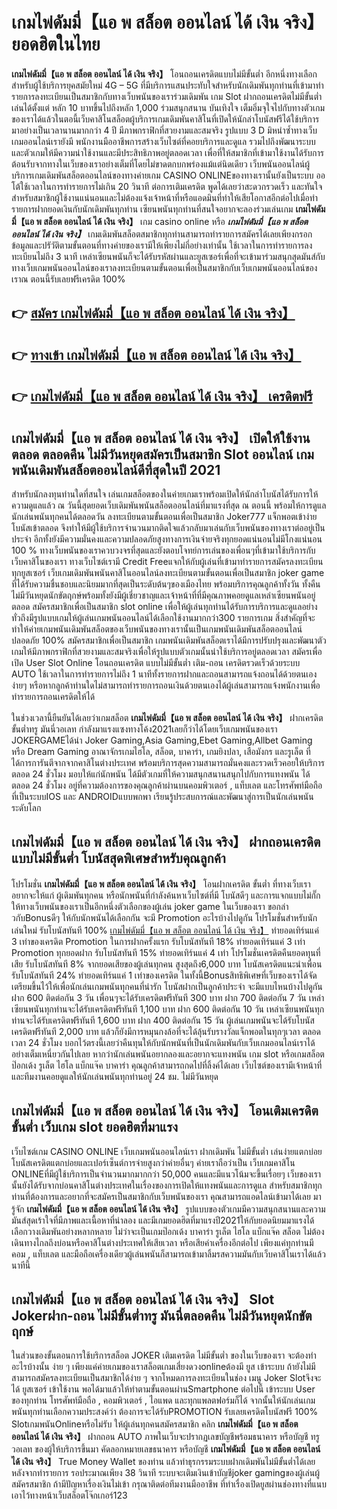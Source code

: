 # เกมไพ่ดัมมี่【แอ พ สล็อต ออนไลน์ ได้ เงิน จริง】  ยอดฮิตในไทย

**เกมไพ่ดัมมี่【แอ พ สล็อต ออนไลน์ ได้ เงิน จริง】** โอนถอนเครดิตแบบไม่มีขั้นต่ำ  อีกหนึ่งทางเลือกสำหรับผู้ใช้บริการยุคสมัยใหม่ 4G – 5G ที่มีบริการแสนประทับใจสำหรับนักเดิมพันทุกท่านที่เข้ามาทำรายการลงทะเบียนเป็นสมาชิกกับทางเว็บพนันของเราร่วมเดิมพัน เกม Slot  ฝากถอนเครดิตไม่มีขั้นต่ำ เล่นได้ตั้งแต่ หลัก 10 บาทขึ้นไปถึงหลัก 1,000 ร่วมสนุกสนาน บันเทิงใจ เต็มอิ่มจุใจไปกับทางตัวเกมของเราได้แล้วในตอนี้เว็บคาสิโนสล็อตผู้บริการเกมเดิมพันคาสิโนที่เปิดให้นักล่าโบนัสฟรีได้ใช้บริการมาอย่างเป็นเวลานานมากกว่า 4 ปี มีภาพกราฟิกที่สวยงามและสมจริง รูปแบบ 3 D
มิหนำซ้ำทางเว็บเกมออนไลน์เรายังมี พนักงานมืออาชีพการสร้างเว็บไซต์ที่คอยบริการและดูแล  รวมไปถึงพัฒนาระบบและตัวเกมให้มีความน่าใช้งานและมีประสิทธิภาพอยู่ตลอดเวลา เพื่อที่ให้สมาชิกที่เข้ามาใช้งานได้รับการต้อนรับจากทางในเว็บของเราอย่างเต็มที่โดยไม่ขาดตกบกพร่องแม้แต่นิดเดียว เว็บพนันออนไลน์ผู้บริการเกมเดิมพันสล็อตออนไลน์ของทางค่ายเกม CASINO ONLINEของทางเรานั้นยังเป็นระบบ ออโต้ใช้เวลาในการทำรายการไม่เกิน 20 วินาที ต่อการเติมเครดิต พูดได้เลยว่าสะดวกรวดเร็ว และทันใจสำหรับสมาชิกผู้ใช้งานแน่นอนและไม่ต้องแจ้งเจ้าหน้าที่หรือแอดมินที่ทำให้เสียโอกาสอีกต่อไปเมื่อทำรายการฝากยอดเงินกับนักเดิมพันทุกท่าน
เซียนพนันทุกท่านที่สนใจอยากจะลองร่วมเล่นเกม **เกมไพ่ดัมมี่【แอ พ สล็อต ออนไลน์ ได้ เงิน จริง】** เกม casino online หรือ ***เกมไพ่ดัมมี่【แอ พ สล็อต ออนไลน์ ได้ เงิน จริง】*** เกมเดิมพันสล็อตสมาชิกทุกท่านสามารถทำรายการสมัครได้เลยเพียงกรอกข้อมูลและปรัวัติตามขั้นตอนที่ทางค่ายของเรามีให้เพียงไม่กี่อย่างเท่านั้น ใช้เวลาในการทำรายการลงทะเบียนไม่ถึง 3 นาที เหล่าเซียนพนันก็จะได้รับรหัสผ่านและยูสเซอร์เพื่อที่จะเข้ามาร่วมสนุกสุดมันส์กับทางเว็บเกมพนันออนไลน์ของเราลงทะเบียนตามขั้นตอนเพื่อเป็นสมาชิกกับเว็บเกมพนันออนไลน์ของเราณ ตอนนี้รับเลยฟรีเครดิต 100%

## 👉 [สมัคร เกมไพ่ดัมมี่【แอ พ สล็อต ออนไลน์ ได้ เงิน จริง】](https://archa888.com/)
## 👉 [ทางเข้า เกมไพ่ดัมมี่【แอ พ สล็อต ออนไลน์ ได้ เงิน จริง】](https://archa888.com/)
## 👉 [เกมไพ่ดัมมี่【แอ พ สล็อต ออนไลน์ ได้ เงิน จริง】 เครดิตฟรี](https://archa888.com/)

## เกมไพ่ดัมมี่【แอ พ สล็อต ออนไลน์ ได้ เงิน จริง】 เปิดให้ใช้งานตลอด ตลอดคืน ไม่มีวันหยุดสมัครเป็นสมาชิก Slot ออนไลน์ เกมพนันเดิมพันสล็อตออนไลน์ดีที่สุดในปี 2021

สำหรับนักลงทุนท่านใดที่สนใจ เล่นเกมสล็อตของในค่ายเกมเราพร้อมเปิดให้นักล่าโบนัสได้รับการให้ความดูแลแล้ว ณ วันนี้สุดยอดเว็บเดิมพันพนันสล็อตออนไลน์ที่มาแรงที่สุด ณ ตอนนี้ พร้อมให้การดูแลนักเล่นพนันทุกคนได้ตลอดวัน ลงทะเบียนตามขั้นตอนเพื่อเป็นสมาชิก Joker777 แจ็กพอตเข้าง่าย โบนัสเข้าตลอด จึงทำให้มีผู้ใช้บริการจำนวนมากติดใจแล้วกลับมาเล่นกับเว็บพนันของทางเราต่ออยู่เป็นประจำ อีกทั้งยังมีความมั่นคงและความปลอดภัยสูงทางการเงินจ่ายจริงทุกยอดแน่นอนไม่มีโกงแน่นอน 100 % ทางเว็บพนันของเราควบวงจรที่สุดและยังตอบโจทย์การเล่นของเพื่อนๆที่เข้ามาใช้บริการกับเว็บคาสิโนของเรา
ทางเว็บไซต์เรามี Credit Freeแจกให้กับผู้เล่นที่เข้ามาทำรายการสมัครลงทะเบียนทุกยูสเซอร์ เว็บเกมเดิมพันพนันคาสิโนออนไลน์ลงทะเบียนตามขั้นตอนเพื่อเป็นสมาชิก joker game ที่ได้รับความชื่นชอบและนิยมมากที่สุดเป็นระดับต้นๆของเมืองไทย พร้อมบริการคุณลูกค้าทั้งวัน ทั้งคืน ไม่มีวันหยุดนักขัตฤกษ์พร้อมทั้งยังมีผู้เชี่ยวชาญและเจ้าหน้าที่ที่มีคุณภาพคอยดูแลเหล่าเซียนพนันอยู่ตลอด สมัครสมาชิกเพื่อเป็นสมาชิก slot online เพื่อให้ผู้เล่นทุกท่านได้รับการบริการและดูแลอย่างทั่วถึงมีรูปแบบเกมให้ผู้เล่นเกมพนันออนไลน์ได้เลือกใช้งานมากกว่า300 รายการเกม
สิ่งสำคัญที่จะทำให้ค่ายเกมพนันเดิมพันสล็อตของเว็บพนันของทางเรานั้นเป็นเกมพนันเดิมพันสล็อตออนไลน์ปลอดภัย 100% สมัครสมาชิกเพื่อเป็นสมาชิก  เกมพนันเดิมพันสล็อตเราได้มีการปรับปรุงและพัฒนาตัวเกมให้มีภาพกราฟิกที่สวยงามและสมจริงเพื่อให้รูปแบบตัวเกมนั้นน่าใช้บริการอยู่ตลอดเวลา สมัครเพื่อเปิด User Slot Online โอนถอนเครดิต แบบไม่มีขั้นต่ำ เติม-ถอน เครดิตรวดเร็วด้วยระบบ AUTO ใช้เวลาในการทำรายการไม่ถึง 1 นาทีทั้งรายการฝากและถอนสามารถแจ้งถอนได้ด้วยตนเองง่ายๆ หรือหากลูกค้าท่านใดไม่สามารถทำรายการถอนเงินด้วยตนเองได้ผู้เล่นสามารถแจ้งพนักงานเพื่อทำรายการถอนเครดิตให้ได้

ในช่วงเวลานี้ยืนยันได้เลยว่าเกมสล็อต **เกมไพ่ดัมมี่【แอ พ สล็อต ออนไลน์ ได้ เงิน จริง】** ฝากเครดิต ขั้นต่ำทรู มันนี่วอเลท กำลังมาแรงแซงทางโค้ง2021เลยก็ว่าได้โดยเว็บเกมพนันของเรา JOKERGAMEได้นำ  Joker Gaming,Asia Gaming,Ebet Gaming,Allbet Gaming หรือ Dream Gaming อาณาจักรเกมไฮโล, สล็อต, บาคาร่า, เกมยิงปลา, เสือมังกร และรูเล็ต ที่ได้การการันตีจากจากคาสิโนต่างประเทศ พร้อมบริการสุดความสามารถมั่นคงและรวดเร็วคอยให้บริการ ตลอด 24 ชั่วโมง มอบให้แก่นักพนัน ได้มีตัวเกมที่ให้ความสนุกสนานสนุกไปกับการแทงพนัน ได้ ตลอด 24 ชั่วโมง อยู่ที่ความต้องการของคุณลูกค้าผ่านบนคอมพิวเตอร์ , แท็บเลต และโทรศัพท์มือถือที่เป็นระบบIOS และ ANDROIDแบบพกพา เรียนรู้ประสบการณ์และพัฒนาสู่การเป็นนักเล่นพนันระดับโลก

## เกมไพ่ดัมมี่【แอ พ สล็อต ออนไลน์ ได้ เงิน จริง】 ฝากถอนเครดิต แบบไม่มีขั้นต่ำ โบนัสสุดพิเศษสำหรับคุณลูกค้า

โปรโมชั่น **เกมไพ่ดัมมี่【แอ พ สล็อต ออนไลน์ ได้ เงิน จริง】** โอนฝากเครดิต ขั้นต่ำ ที่ทางเว็บเราอยากจะให้แก่  ผู้เดิมพันทุกคน หรือนักพนันที่กำลังค้นหาเว็บไซต์ที่มี โบนัสดีๆ และการแจกแบบไม่กั๊ก ให้ทางเว็บพนันของเราเป็นอีกหนึ่งตัวเลือกของผู้เล่น joker game ในเว็บของเรา ขอกล่าวกับBonusดีๆ ให้กับนักพนันได้เลือกกัน จะมี Promotion อะไรบ้างไปดูกัน
โปรโมชั่นสำหรับนักเล่นใหม่ รับโบนัสทันที 100% [เกมไพ่ดัมมี่【แอ พ สล็อต ออนไลน์ ได้ เงิน จริง】](https://archa888.com/) ทำยอดเทิร์นแค่ 3 เท่าของเครดิต
 Promotion ในการฝากครั้งแรก รับโบนัสทันที 18% ทำยอดเทิร์นแค่ 3 เท่า
 Promotion ทุกยอดฝาก รับโบนัสทันที 15% ทำยอดเทิร์นแค่ 4 เท่า
โปรโมชั่นเครดิตคืนยอดทุนที่เสีย รับโบนัสทันที 8% จากยอดเสียของผู้เล่นทุกคน สูงสุดถึง6,000 บาท
โบนัสเครดิตแนะนำเพื่อน รับโบนัสทันที 24% ทำยอดเทิร์นแค่ 1 เท่าของเครดิต
ในทั้งนี้Bonusสิทธิพิเศษที่เว็บของเราได้จัดเตรียมขึ้นไว้ให้เพื่อนักเล่นเกมพนันทุกคนที่น่ารัก โบนัสฝากเป็นลูกค้าประจำ จะมีแบบไหนบ้างไปดูกัน
ฝาก 600 ติดต่อกัน 3 วัน เพื่อนๆจะได้รับเครดิตฟรีทันที 300 บาท
ฝาก 700 ติดต่อกัน 7 วัน เหล่าเซียนพนันทุกท่านจะได้รับเครดิตฟรีทันที 1,100 บาท
ฝาก 600 ติดต่อกัน 10 วัน เหล่าเซียนพนันทุกท่านจะได้รับเครดิตฟรีทันที 1,600 บาท
ฝาก 400 ติดต่อกัน 15 วัน ผู้เล่นเกมพนันจะได้รับโบนัสเครดิตฟรีทันที 2,000 บาท
แล้วก็ยังมีการหมุนกงล้อที่จะได้ลุ้นรับรางวัลแจ็กพอตในทุกๆเวลา ตลอดเวลา 24 ชั่วโมง บอกไว้ตรงนี้เลยว่าคืนทุนให้กับนักพนันที่เป็นนักเดิมพันกับเว็บเกมออนไลน์เราได้อย่างเต็มเหนี่ยวกันไปเลย หากว่านักเล่นพนันอยากลองและอยากจะแทงพนัน เกม slot  หรือเกมสล็อต ป๊อกเด้ง รูเล็ต ไฮโล แบ็กแจ๊ค บาคาร่า คุณลูกค้าสามารถกดไปที่ลิ้งค์ได้เลย เว็บไซต์ของเรามีเจ้าหน้าที่และทีมงานคอยดูแลให้นักเล่นพนันทุกท่านอยู่ 24 ชม. ไม่มีวันหยุด

## เกมไพ่ดัมมี่【แอ พ สล็อต ออนไลน์ ได้ เงิน จริง】 โอนเติมเครดิตขั้นต่ำ  เว็บเกม slot ยอดฮิตที่มาแรง

เว็บไซต์เกม CASINO ONLINE เว็บเกมพนันออนไลน์เรา ฝากเดิมพัน ไม่มีขั้นต่ำ เล่นง่ายแตกบ่อย โบนัสเครดิตแตกบ่อยและเปอร์เซ็นต์การจ่ายสูงกว่าค่ายอื่นๆ ค่ายเราถือว่าเป็น เว็บเกมคาสิโน ONLINEที่มีผู้ใช้บริการเป็นจำนวนมากมากกว่า 50,000 คนและมีแนวโน้มจะขึ้นเรื่อยๆ เว็บของเรานั้นยังได้รับจากบ่อนคาสิโนต่างประเทศในเรื่องของการเปิดให้แทงพนันและการดูแล สำหรับสมาชิกทุกท่านที่ต้องการและอยากที่จะสมัครเป็นสมาชิกกับเว็บพนันของเรา คุณสามารถแอดไลน์เข้ามาได้เลย
	มารู้จัก **เกมไพ่ดัมมี่【แอ พ สล็อต ออนไลน์ ได้ เงิน จริง】** รูปแบบของตัวเกมมีความสนุกสนานและความมันส์สุดเร้าใจที่มีภาพและเนื้อหาที่น่าลอง และมีเกมยอดฮิตที่มาแรงปี2021ให้กับยอดนิยมมาแรงได้เลือกวางเดิมพันอย่างหลากหลาย  ไม่ว่าจะเป็นเกมป๊อกเด้ง บาคาร่า รูเล็ต ไฮโล แบ็กแจ๊ค สล็อต ไม่ต้องเดินทางไกลถึงบ่อนหรือคาสิโนต่างประเทศให้เสียเวลา หรือเสียค่าเครื่องอีกต่อไป เพียงแค่ทุกท่านมีคอม , แท็บเลต และมือถือเครื่องเดียวผู้เล่นพนันก็สามารถเข้ามาลิ้มรสความมันกับเว็บคาสิโนเราได้แล้วนาทีนี้

## เกมไพ่ดัมมี่【แอ พ สล็อต ออนไลน์ ได้ เงิน จริง】 Slot Jokerฝาก-ถอน ไม่มีขั้นต่ำทรู มันนี่ตลอดคืน ไม่มีวันหยุดนักขัตฤกษ์

ในส่วนของขั้นตอนการใช้บริการสล็อต JOKER เติมเครดิต ไม่มีขั้นต่ำ ของในเว็บของเรา จะต้องทำอะไรบ้างนั้น ง่าย ๆ เพียงแค่ค่ายเกมของเราสล็อตเกมเสี่ยงดวงonlineต้องมี ยูส เข้าระบบ ถ้ายังไม่มีสามารถสมัครลงทะเบียนเป็นสมาชิกได้ง่าย ๆ จากโหมดการลงทะเบียนในช่อง เมนู Joker Slotจึงจะได้ ยูสเซอร์ เข้าใช้งาน พอได้มาแล้วให้ทำตามขั้นตอนผ่านSmartphone ต่อไปนี้
เข้าระบบ User  ของทุกท่าน โทรศัพท์มือถือ , คอมพิวเตอร์ , ไอแพด และทุกแพลตฟอร์มก็ได้
จากนั้นให้นักเล่นเกมพนันทุกท่านเลือกความประสงค์ว่า ต้องการจะได้รับPROMOTION รับเลยเครดิตโบนัสฟรี 100% SlotเกมพนันOnlineหรือไม่รับ
ให้ผู้เล่นทุกคนสมัครสมาชิก คลิก **เกมไพ่ดัมมี่【แอ พ สล็อต ออนไลน์ ได้ เงิน จริง】** ฝากถอน AUTO ภาพในเว็บจะปรากฏเลขบัญชีพร้อมธนาคาร หรือบัญชี ทรู วอเลท ของผู้ให้บริการขึ้นมา
คัดลอกหมายเลขธนาคาร หรือบัญชี **เกมไพ่ดัมมี่【แอ พ สล็อต ออนไลน์ ได้ เงิน จริง】** True Money Wallet ของท่าน แล้วทำธุรกรรมระบบฝากเดิมพันไม่มีขั้นต่ำได้เลย
หลังจากทำรายการ รอประมาณเพียง 38 วินาที ระบบจะเติมเงินเข้าบัญชีjoker gamingของผู้เล่นผู้สมัครสมาชิก
ถ้ามีปัญหาเรื่องเงินไม่เข้า กรุณาติดต่อทีมงานมืออาชีพ ที่ทำเรื่องเปิดยูสผ่านช่องทางที่แนบเอาไว้ทางหน้าเว็บสล็อตโจ๊กเกอร์123


